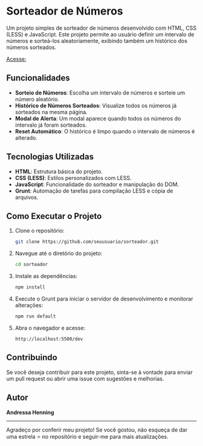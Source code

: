 # Sorteador de Números

Um projeto simples de sorteador de números desenvolvido com HTML, CSS (LESS) e JavaScript. Este projeto permite ao usuário definir um intervalo de números e sorteá-los aleatoriamente, exibindo também um histórico dos números sorteados.

[Acesse:](https://sorteador-grunt-andressa.vercel.app/)

## Funcionalidades

- **Sorteio de Números**: Escolha um intervalo de números e sorteie um número aleatório.
- **Histórico de Números Sorteados**: Visualize todos os números já sorteados na mesma página.
- **Modal de Alerta**: Um modal aparece quando todos os números do intervalo já foram sorteados.
- **Reset Automático**: O histórico é limpo quando o intervalo de números é alterado.

## Tecnologias Utilizadas

- **HTML**: Estrutura básica do projeto.
- **CSS (LESS)**: Estilos personalizados com LESS.
- **JavaScript**: Funcionalidade do sorteador e manipulação do DOM.
- **Grunt**: Automação de tarefas para compilação LESS e cópia de arquivos.

## Como Executar o Projeto

1. Clone o repositório:

    ```bash
    git clone https://github.com/seuusuario/sorteador.git
    ```

2. Navegue até o diretório do projeto:

    ```bash
    cd sorteador
    ```

3. Instale as dependências:

    ```bash
    npm install
    ```

4. Execute o Grunt para iniciar o servidor de desenvolvimento e monitorar alterações:

    ```bash
    npm run default
    ```

5. Abra o navegador e acesse:

    ```
    http://localhost:5500/dev
    ```

## Contribuindo

Se você deseja contribuir para este projeto, sinta-se à vontade para enviar um pull request ou abrir uma issue com sugestões e melhorias.

## Autor

**Andressa Henning**

---

Agradeço por conferir meu projeto! Se você gostou, não esqueça de dar uma estrela ⭐ no repositório e seguir-me para mais atualizações.